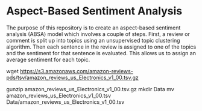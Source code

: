 # Aspect-Based Sentiment Analysis

The purpose of this repository is to create an aspect-based sentiment analysis (ABSA) model which involves a couple of steps. First, a review or comment is split up into topics using an unsupervised topic clustering algorithm. Then each sentence in the review is assigned to one of the topics and the sentiment for that sentence is evaluated. This allows us to assign an average sentiment for each topic.

wget https://s3.amazonaws.com/amazon-reviews-pds/tsv/amazon_reviews_us_Electronics_v1_00.tsv.gz

gunzip amazon_reviews_us_Electronics_v1_00.tsv.gz
mkdir Data
mv amazon_reviews_us_Electronics_v1_00.tsv Data/amazon_reviews_us_Electronics_v1_00.tsv
